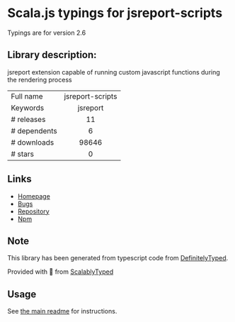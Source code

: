 
# Scala.js typings for jsreport-scripts

Typings are for version 2.6

## Library description:
jsreport extension capable of running custom javascript functions during the rendering process

|                    |                 |
| ------------------ | :-------------: |
| Full name          | jsreport-scripts |
| Keywords           | jsreport |
| # releases         | 11 |
| # dependents       | 6 |
| # downloads        | 98646 |
| # stars            | 0 |

## Links
- [Homepage](https://github.com/jsreport/jsreport-scripts)
- [Bugs](https://github.com/jsreport/jsreport-scripts/issues)
- [Repository](https://github.com/jsreport/jsreport-scripts)
- [Npm](https://www.npmjs.com/package/jsreport-scripts)
    


## Note
This library has been generated from typescript code from [DefinitelyTyped](https://definitelytyped.org).

Provided with :purple_heart: from [ScalablyTyped](https://github.com/oyvindberg/ScalablyTyped)

## Usage
See [the main readme](../../readme.md) for instructions.


